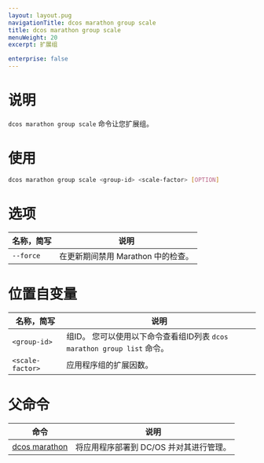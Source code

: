```yaml
---
layout: layout.pug
navigationTitle: dcos marathon group scale
title: dcos marathon group scale
menuWeight: 20
excerpt: 扩展组

enterprise: false
---
```



# 说明
`dcos marathon group scale` 命令让您扩展组。

# 使用

```bash
dcos marathon group scale <group-id> <scale-factor> [OPTION]
```

# 选项

| 名称，简写 | 说明 |
|---------|-------------|
| `--force` | 在更新期间禁用 Marathon 中的检查。|

# 位置自变量

| 名称，简写 | 说明 |
|---------|-------------|
| `<group-id>`   |   组ID。 您可以使用以下命令查看组ID列表 `dcos marathon group list` 命令。|
| `<scale-factor>` | 应用程序组的扩展因数。|

# 父命令

| 命令 | 说明 |
|---------|-------------|
| [dcos marathon](/cn/1.11/cli/command-reference/dcos-marathon/) | 将应用程序部署到 DC/OS 并对其进行管理。|

